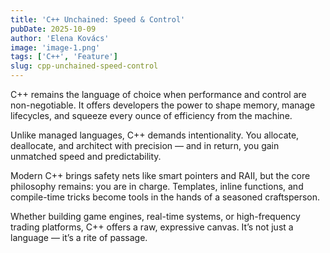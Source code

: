 ```yaml
---
title: 'C++ Unchained: Speed & Control'
pubDate: 2025-10-09
author: 'Elena Kovács'
image: 'image-1.png'
tags: ['C++', 'Feature']
slug: cpp-unchained-speed-control
---
```


C++ remains the language of choice when performance and control are non-negotiable. It offers developers the power to shape memory, manage lifecycles, and squeeze every ounce of efficiency from the machine.

Unlike managed languages, C++ demands intentionality. You allocate, deallocate, and architect with precision — and in return, you gain unmatched speed and predictability.

Modern C++ brings safety nets like smart pointers and RAII, but the core philosophy remains: you are in charge. Templates, inline functions, and compile-time tricks become tools in the hands of a seasoned craftsperson.

Whether building game engines, real-time systems, or high-frequency trading platforms, C++ offers a raw, expressive canvas. It’s not just a language — it’s a rite of passage.
